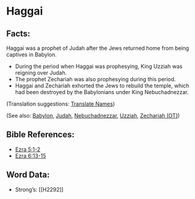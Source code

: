 # Haggai

## Facts:

Haggai was a prophet of Judah after the Jews returned home from being captives in Babylon.

* During the period when Haggai was prophesying, King Uzziah was reigning over Judah.
* The prophet Zechariah was also prophesying during this period.
* Haggai and Zechariah exhorted the Jews to rebuild the temple, which had been destroyed by the Babylonians under King Nebuchadnezzar.

(Translation suggestions: [Translate Names](../../translate/translate-names))

(See also: [Babylon](../names/babylon.md), [Judah](../names/kingdomofjudah.md), [Nebuchadnezzar](../names/nebuchadnezzar.md), [Uzziah](../names/uzziah.md), [Zechariah (OT)](../names/zechariahot.md))

## Bible References:

* [Ezra 5:1-2](rc://en/tn/help/ezr/05/01)
* [Ezra 6:13-15](rc://en/tn/help/ezr/06/13)

## Word Data:

* Strong’s: [[H2292]]

